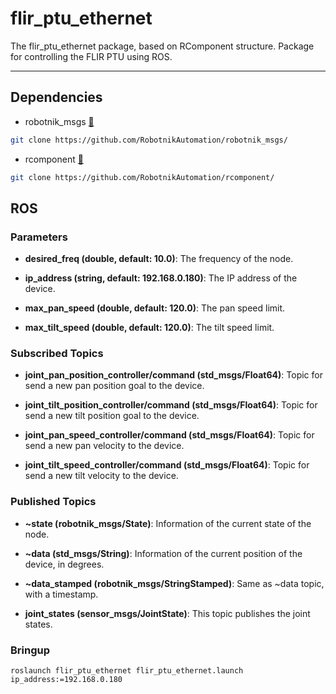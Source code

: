 # flir_ptu_ethernet

The flir_ptu_ethernet package, based on RComponent structure. Package for controlling the FLIR PTU using ROS.

---

## Dependencies

- robotnik_msgs [🔗](https://github.com/RobotnikAutomation/robotnik_msgs/)

```bash
git clone https://github.com/RobotnikAutomation/robotnik_msgs/
```

- rcomponent [🔗](https://github.com/RobotnikAutomation/rcomponent/)

```bash
git clone https://github.com/RobotnikAutomation/rcomponent/
```

## ROS

### Parameters

- **desired_freq (double, default: 10.0)**: The frequency of the node.

- **ip_address (string, default: 192.168.0.180)**: The IP address of the device.

- **max_pan_speed (double, default: 120.0)**: The pan speed limit.

- **max_tilt_speed (double, default: 120.0)**: The tilt speed limit.

   
### Subscribed Topics

* **joint_pan_position_controller/command (std_msgs/Float64)**:
  Topic for send a new pan position goal to the device.

* **joint_tilt_position_controller/command (std_msgs/Float64)**:
  Topic for send a new tilt position goal to the device.

* **joint_pan_speed_controller/command (std_msgs/Float64)**:
  Topic for send a new pan velocity to the device.

* **joint_tilt_speed_controller/command (std_msgs/Float64)**:
  Topic for send a new tilt velocity to the device.

### Published Topics

* **~state (robotnik_msgs/State)**:
  Information of the current state of the node.

* **~data (std_msgs/String)**:
  Information of the current position of the device, in degrees.

* **~data_stamped (robotnik_msgs/StringStamped)**:
  Same as ~data topic, with a timestamp.

* **joint_states (sensor_msgs/JointState)**:
  This topic publishes the joint states.

### Bringup

```
roslaunch flir_ptu_ethernet flir_ptu_ethernet.launch ip_address:=192.168.0.180
```
